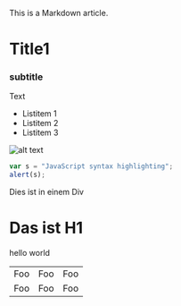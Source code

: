 This is a Markdown article.

# Title1
### subtitle
Text

* Listitem 1
* Listitem 2
* Listitem 3


![alt text](/logo.svg "Logo Title Text 1")

```javascript
var s = "JavaScript syntax highlighting";
alert(s);
```

<div>Dies ist in einem Div</div>

<h1>Das ist H1</h1>

<p>hello world</p>

<table>
    <tr>
        <td>Foo</td>
        <td>Foo</td>
        <td>Foo</td>
    </tr>
    <tr>
        <td>Foo</td>
        <td>Foo</td>
        <td>Foo</td>
    </tr>
</table>
